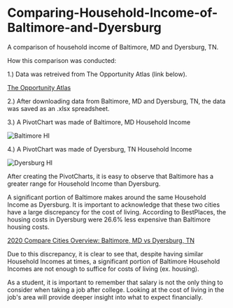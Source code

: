 # Comparing-Household-Income-of-Baltimore-and-Dyersburg
A comparison of household income of Baltimore, MD and Dyersburg, TN.

How this comparison was conducted:

1.) Data was retreived from The Opportunity Atlas (link below). 

[The Opportunity Atlas](https://www.opportunityatlas.org/)

2.) After downloading data from Baltimore, MD and Dyersburg, TN, the data was saved as an .xlsx spreadsheet.

3.) A PivotChart was made of Baltimore, MD Household Income

![Baltimore HI](https://user-images.githubusercontent.com/61040654/74509221-f3477f00-4ece-11ea-9818-ff262f6f54a7.png)

4.) A PivotChart was made of Dyersburg, TN Household Income

![Dyersburg HI](https://user-images.githubusercontent.com/61040654/74509338-3b66a180-4ecf-11ea-9cef-e7faafd9c33b.png)

After creating the PivotCharts, it is easy to observe that Baltimore has a greater range for Household Income than Dyersburg.

A significant portion of Baltimore makes around the same Household Income as Dyersburg.
It is important to acknowledge that these two cities have a large discrepancy for the cost of living.
According to BestPlaces, the housing costs in Dyersburg were 26.6% less expensive than Baltimore housing costs.

[2020 Compare Cities Overview: Baltimore, MD vs Dyersburg, TN](https://www.bestplaces.net/compare-cities/baltimore_md/dyersburg_tn/overview)

Due to this discrepancy, it is clear to see that, despite having similar Household Incomes at times, a significant portion of
Baltimore Household Incomes are not enough to suffice for costs of living (ex. housing).

As a student, it is important to remember that salary is not the only thing to consider when taking a job after college. 
Looking at the cost of living in the job's area will provide deeper insight into what to expect financially.
